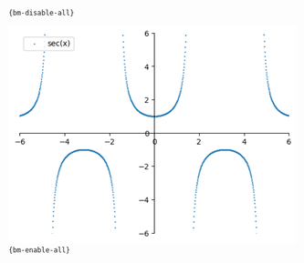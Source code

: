 `{bm-disable-all}`

![Graph(s) of sec(x)](calculus_ed23faf57733901590fe686eb2b0a8ce.png)
`{bm-enable-all}`

